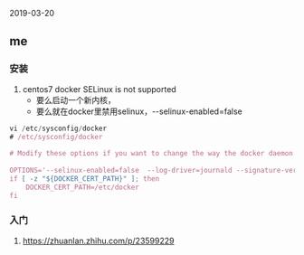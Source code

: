 2019-03-20

## me

### 安装
1. centos7 docker  SELinux is not supported
    - 要么启动一个新内核，
    - 要么就在docker里禁用selinux，--selinux-enabled=false

```javascript
vi /etc/sysconfig/docker
# /etc/sysconfig/docker
 
# Modify these options if you want to change the way the docker daemon runs
 
OPTIONS='--selinux-enabled=false  --log-driver=journald --signature-verification=false'
if [ -z "${DOCKER_CERT_PATH}" ]; then
    DOCKER_CERT_PATH=/etc/docker
fi
```


### 入门
1. https://zhuanlan.zhihu.com/p/23599229